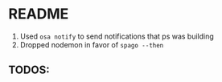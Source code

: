# README
1. Used `osa notify` to send notifications that ps was building
2. Dropped nodemon in favor of `spago --then`

## TODOS:
